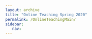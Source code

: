 ```yaml
---
layout: archive
title: "Online Teaching Spring 2020"
permalink: /OnlineTeachingMain/
sidebar:
   nav: 
---
```


